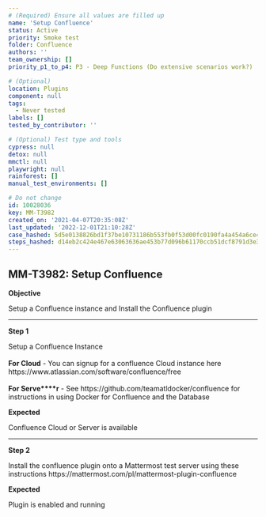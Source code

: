 ```yaml
---
# (Required) Ensure all values are filled up
name: 'Setup Confluence'
status: Active
priority: Smoke test
folder: Confluence
authors: ''
team_ownership: []
priority_p1_to_p4: P3 - Deep Functions (Do extensive scenarios work?)

# (Optional)
location: Plugins
component: null
tags:
  - Never tested
labels: []
tested_by_contributor: ''

# (Optional) Test type and tools
cypress: null
detox: null
mmctl: null
playwright: null
rainforest: []
manual_test_environments: []

# Do not change
id: 10028036
key: MM-T3982
created_on: '2021-04-07T20:35:08Z'
last_updated: '2022-12-01T21:10:28Z'
case_hashed: 5d5e0138826bd1f37be10731186b553fb0f53d00fc0190fa4a454a6ce40cd242b87f7932071822c76eee2a73f70c273e
steps_hashed: d14eb2c424e467e63063636ae453b77d096b61170ccb51dcf8791d3e34db1a556baeac042275114c9ef76b73770bec49
---
```


<!-- (Auto-generated) Based on frontmatter's "key" and "name" -->

## MM-T3982: Setup Confluence

**Objective**

Setup a Confluence instance and Install the Confluence plugin

---

**Step 1**

Setup a Confluence Instance\
\
**For Cloud** - You can signup for a confluence Cloud instance here https\://www\.atlassian.com/software/confluence/free\
\
**For Serve\*\*\*\*r** - See https\://github.com/teamatldocker/confluence for instructions in using Docker for Confluence and the Database

**Expected**

Confluence Cloud or Server is available

---

**Step 2**

Install the confluence plugin onto a Mattermost test server using these instructions https\://mattermost.com/pl/mattermost-plugin-confluence

**Expected**

Plugin is enabled and running
